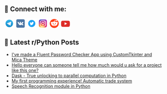 ## 🔎 Connect with me:
[<img src="https://github.com/bullbesh/bullbesh/blob/main/images/Telegram.png" width="32" height="32" />](https://t.me/bullbesh)
[<img src="https://github.com/bullbesh/bullbesh/blob/main/images/VK.png" width="32" height="32" />](https://vk.com/bullbesh)
[<img src="https://github.com/bullbesh/bullbesh/blob/main/images/Twitter.png" width="32" height="32" />](https://twitter.com/bullbesh1)
[<img src="https://github.com/bullbesh/bullbesh/blob/main/images/Instagram.png" width="32" height="32" />](https://www.instagram.com/bullbesh)
[<img src="https://github.com/bullbesh/bullbesh/blob/main/images/Reddit.png" width="32" height="32" />](https://www.reddit.com/user/bullbesh)
[<img src="https://github.com/bullbesh/bullbesh/blob/main/images/YouTube.png" width="32" height="32" />](https://www.youtube.com/channel/UCtfjRs6uzgq5mfm8S06WTcg)

## 📕 Latest r/Python Posts
<!-- BLOG-POST-LIST:START -->
- [I&#39;ve made a Fluent Password Checker App using CustomTkinter and Mica Theme](https://www.reddit.com/r/Python/comments/yw7w7e/ive_made_a_fluent_password_checker_app_using/)
- [Hello everyone can someone tell me how much would u ask for a project like this one?](https://www.reddit.com/r/Python/comments/yw7smk/hello_everyone_can_someone_tell_me_how_much_would/)
- [Dask - True unlocking to parallel computation in Python](https://www.reddit.com/r/Python/comments/yw5sbu/dask_true_unlocking_to_parallel_computation_in/)
- [My first programming experience! Automatic trade system](https://www.reddit.com/r/Python/comments/yw4diu/my_first_programming_experience_automatic_trade/)
- [Speech Recognition module in Python](https://www.reddit.com/r/Python/comments/yw4b6z/speech_recognition_module_in_python/)
<!-- BLOG-POST-LIST:END -->
